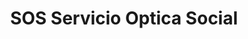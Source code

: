 ---
title: "SOS Servicio Optica Social"
url: /guayaquil/sos-servicio-optica-social/
shop: óptico
---